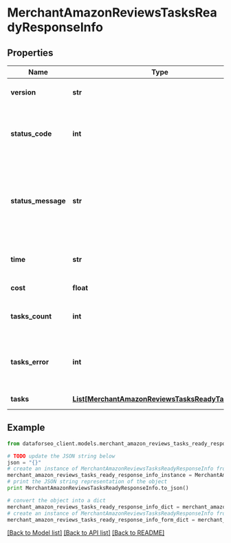 # MerchantAmazonReviewsTasksReadyResponseInfo


## Properties

Name | Type | Description | Notes
------------ | ------------- | ------------- | -------------
**version** | **str** | the current version of the API | [optional] 
**status_code** | **int** | general status code you can find the full list of the response codes here | [optional] 
**status_message** | **str** | general informational message you can find the full list of general informational messages here | [optional] 
**time** | **str** | total execution time, seconds | [optional] 
**cost** | **float** | total tasks cost, USD | [optional] 
**tasks_count** | **int** | the number of tasks in the tasks array | [optional] 
**tasks_error** | **int** | the number of tasks in the tasks array returned with an error | [optional] 
**tasks** | [**List[MerchantAmazonReviewsTasksReadyTaskInfo]**](MerchantAmazonReviewsTasksReadyTaskInfo.md) | array of tasks | [optional] 

## Example

```python
from dataforseo_client.models.merchant_amazon_reviews_tasks_ready_response_info import MerchantAmazonReviewsTasksReadyResponseInfo

# TODO update the JSON string below
json = "{}"
# create an instance of MerchantAmazonReviewsTasksReadyResponseInfo from a JSON string
merchant_amazon_reviews_tasks_ready_response_info_instance = MerchantAmazonReviewsTasksReadyResponseInfo.from_json(json)
# print the JSON string representation of the object
print MerchantAmazonReviewsTasksReadyResponseInfo.to_json()

# convert the object into a dict
merchant_amazon_reviews_tasks_ready_response_info_dict = merchant_amazon_reviews_tasks_ready_response_info_instance.to_dict()
# create an instance of MerchantAmazonReviewsTasksReadyResponseInfo from a dict
merchant_amazon_reviews_tasks_ready_response_info_form_dict = merchant_amazon_reviews_tasks_ready_response_info.from_dict(merchant_amazon_reviews_tasks_ready_response_info_dict)
```
[[Back to Model list]](../README.md#documentation-for-models) [[Back to API list]](../README.md#documentation-for-api-endpoints) [[Back to README]](../README.md)


